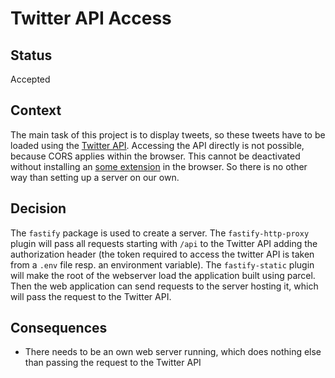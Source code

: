 # Twitter API Access

## Status

Accepted

## Context

The main task of this project is to display tweets, so these tweets have to be loaded using the
[Twitter API](https://developer.twitter.com/en/docs/twitter-api). Accessing the API directly is not possible, because
CORS applies within the browser. This cannot be deactivated without installing an
[some extension](https://addons.mozilla.org/en-US/firefox/addon/cors-everywhere/) in the browser. So there is no other
way than setting up a server on our own.

## Decision

The `fastify` package is used to create a server. The `fastify-http-proxy` plugin will pass all requests starting with
`/api` to the Twitter API adding the authorization header (the token required to access the twitter API is taken from a
`.env` file resp. an environment variable). The `fastify-static` plugin will make the root of the webserver load the
application built using parcel. Then the web application can send requests to the server hosting it, which will pass
the request to the Twitter API.

## Consequences

- There needs to be an own web server running, which does nothing else than passing the request to the Twitter API
